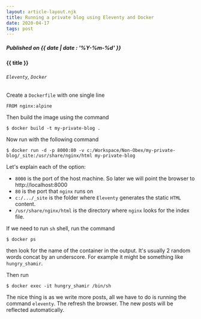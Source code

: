 ```yaml
---
layout: article-layout.njk
title: Running a private blog using Eleventy and Docker
date: 2020-04-17
tags: post
---
```

##### Published on {{ date | date : '%Y-%m-%d' }}
#### {{ title }}
###### `Eleventy`, `Docker`

Create a `Dockerfile` with one single line
```
FROM nginx:alpine
```

Then build the image using the command
```
$ docker build -t my-private-blog .
```

Now run with the following command
```
$ docker run -d -p 8000:80 -v c:/Workspace/Non-Obex/my-private-blog/_site:/usr/share/nginx/html my-private-blog
```

Let's explain each of the option:

* `8000` is the port of the host machine. So later we will point the browser to http://localhost:8000
* `80` is the port that `nginx` runs on
* `c:/.../_site` is the folder where `Eleventy` generates the static `HTML` content.
* `/usr/share/nginx/html` is the directory where `nginx` looks for the index file.

If we need to run `sh` shell, run the command
```
$ docker ps
```
then look for the name of the container in the output. It's usually 2 random words concat by an underscore. For example it might be something like `hungry_shamir`.

Then run

```
$ docker exec -it hungry_shamir /bin/sh
```

The nice thing is as we write more posts, all we have to do is running the command `eleventy`. The refresh the browser. The new posts will be reflected automatically.

